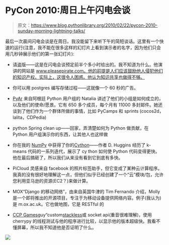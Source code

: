 # PyCon 2010:周日上午闪电会谈

> 原文：<https://www.blog.pythonlibrary.org/2010/02/22/pycon-2010-sunday-morning-lightning-talks/>

最后一次晨间闪电会谈是在周日。我没能留下来听下午的简短谈话。这里有一个快速的运行(注意，我不能在很多这样的幻灯片上看到演示者的名字，因为他们只会用几秒钟展示他们的第一张幻灯片):

<link rel="File-List" href="file:///C:%5CUsers%5CMike%5CAppData%5CLocal%5CTemp%5Cmsohtmlclip1%5C01%5Cclip_filelist.xml"><link rel="themeData" href="file:///C:%5CUsers%5CMike%5CAppData%5CLocal%5CTemp%5Cmsohtmlclip1%5C01%5Cclip_themedata.thmx"><link rel="colorSchemeMapping" href="file:///C:%5CUsers%5CMike%5CAppData%5CLocal%5CTemp%5Cmsohtmlclip1%5C01%5Cclip_colorschememapping.xml">

*   请盗版——这是在闪电会谈预定前半个多小时给出的。我不知道为什么。他演讲的网站是 www.pleasepirate.com。他的前提是人们应该鼓励他人侵犯他们的知识产权。实际上，这很令人困惑。他认为知识共享也做得不够。

*   你可以用 postgres 编写存储过程——这就像一个 60 秒的广告。

*   [PyAr](http://python.org.ar/pyar/) 来自阿根廷 Python 用户组的 Natalia 讲述了他们的小组是如何成立的，以及他们的使命/愿景。它有 650 多个成员，每个月有 11000 多封邮件。她还谈到了他们作为一个群体所做的事情，比如 PyCamps 和 sprints (cocos2d，lalita，CDPedia)

*   python Spring clean up——回家，弄清楚如何为 Python 做贡献，在 Python 用户组演示你的东西，让其他人也这样做

*   你在我的 [NumPy](http://numpy.scipy.org/) 中获得了你的[Cython](http://www.cython.org/)——作者 D. Huggins 经历了 k-means 代码的一系列迭代，展示了 cy thon 如何使 Python 代码变得更快。他在最后搞砸了，所以我们从来没有看到它到底有多快。

*   PiCloud 灵感来自 facebook 的照片标签助手，但它变成了某种云计算程序。我真的没有很好地理解这一点，但他们似乎已经创建了一个“云”模块/包，允许您利用亚马逊的资源(EC2？)来做计算。

*   MOX“Django 的移动网络”，由来自英国牛津的 Tim Fernando 介绍，Molly 是一个即将推出的开源项目，专注于为移动设备提供网络内容。例子(我认为)是 m.ox.ac.uk。它也做地图，它是 RESTful 的

*   [CCP Games](http://www.ccpgames.com/)guy“custom[stackless](http://www.stackless.com/)或 socket api(重音很难理解)，使用 cherrypy 的线程测试与他的程序进行比较，以显示他的版本超级快。我看不懂屏幕，所以我不知道他是否证明了什么。

![](img/c983d7e301b70386083bbcaa4fb85384.png)